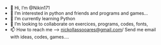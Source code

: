 - 👋 Hi, I’m @Nikin171
- 👀 I’m interested in python and friends and programs and games...
- 🌱 I’m currently learning Python
- 💞️ I’m looking to collaborate on exercices, programs, codes, fonts,
- 📫 How to reach me --> nickollassooares@gmail.com/ Send me email with ideas, codes, games....

<!---
Nikin171/Nikin171 is a ✨ special ✨ repository because its `README.md` (this file) appears on your GitHub profile.
You can click the Preview link to take a look at your changes.
--->
